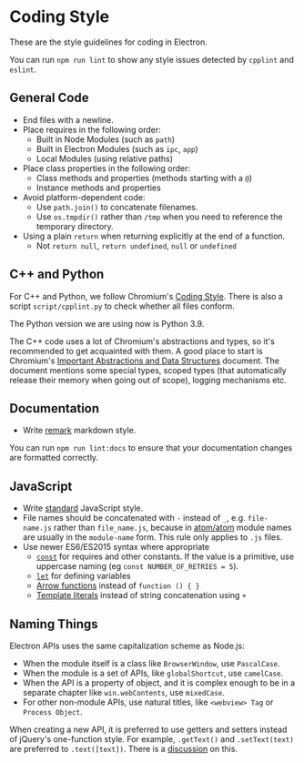 # Coding Style

These are the style guidelines for coding in Electron.

You can run `npm run lint` to show any style issues detected by `cpplint` and
`eslint`.

## General Code

* End files with a newline.
* Place requires in the following order:
  * Built in Node Modules (such as `path`)
  * Built in Electron Modules (such as `ipc`, `app`)
  * Local Modules (using relative paths)
* Place class properties in the following order:
  * Class methods and properties (methods starting with a `@`)
  * Instance methods and properties
* Avoid platform-dependent code:
  * Use `path.join()` to concatenate filenames.
  * Use `os.tmpdir()` rather than `/tmp` when you need to reference the
    temporary directory.
* Using a plain `return` when returning explicitly at the end of a function.
  * Not `return null`, `return undefined`, `null` or `undefined`

## C++ and Python

For C++ and Python, we follow Chromium's
[Coding Style](https://chromium.googlesource.com/chromium/src/+/refs/heads/main/styleguide/styleguide.md).
There is also a script `script/cpplint.py` to check whether all files conform.

The Python version we are using now is Python 3.9.

The C++ code uses a lot of Chromium's abstractions and types, so it's
recommended to get acquainted with them. A good place to start is
Chromium's [Important Abstractions and Data Structures](https://www.chromium.org/developers/coding-style/important-abstractions-and-data-structures)
document. The document mentions some special types, scoped types (that
automatically release their memory when going out of scope), logging mechanisms
etc.

## Documentation

* Write [remark](https://github.com/remarkjs/remark) markdown style.

You can run `npm run lint:docs` to ensure that your documentation changes are
formatted correctly.

## JavaScript

* Write [standard](https://www.npmjs.com/package/standard) JavaScript style.
* File names should be concatenated with `-` instead of `_`, e.g.
  `file-name.js` rather than `file_name.js`, because in
  [atom/atom](https://github.com/atom/atom) module names are usually in
  the `module-name` form. This rule only applies to `.js` files.
* Use newer ES6/ES2015 syntax where appropriate
  * [`const`](https://developer.mozilla.org/en-US/docs/Web/JavaScript/Reference/Statements/const)
    for requires and other constants.  If the value is a primitive, use uppercase naming (eg `const NUMBER_OF_RETRIES = 5`).
  * [`let`](https://developer.mozilla.org/en-US/docs/Web/JavaScript/Reference/Statements/let)
    for defining variables
  * [Arrow functions](https://developer.mozilla.org/en-US/docs/Web/JavaScript/Reference/Functions/Arrow_functions)
    instead of `function () { }`
  * [Template literals](https://developer.mozilla.org/en-US/docs/Web/JavaScript/Reference/Template_literals)
    instead of string concatenation using `+`

## Naming Things

Electron APIs uses the same capitalization scheme as Node.js:

* When the module itself is a class like `BrowserWindow`, use `PascalCase`.
* When the module is a set of APIs, like `globalShortcut`, use `camelCase`.
* When the API is a property of object, and it is complex enough to be in a
  separate chapter like `win.webContents`, use `mixedCase`.
* For other non-module APIs, use natural titles, like `<webview> Tag` or
  `Process Object`.

When creating a new API, it is preferred to use getters and setters instead of
jQuery's one-function style. For example, `.getText()` and `.setText(text)`
are preferred to `.text([text])`. There is a
[discussion](https://github.com/electron/electron/issues/46) on this.
